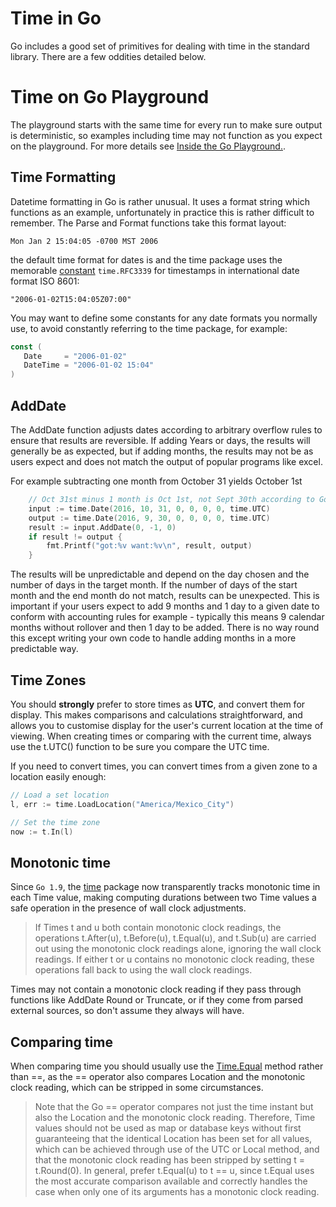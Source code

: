 # Time in Go

Go includes a good set of primitives for dealing with time in the standard library. There are a few oddities detailed below.

# Time on Go Playground

The playground starts with the same time for every run to make sure output is deterministic, so examples including time may not function as you expect on the playground. For more details see [Inside the Go Playground.](https://blog.golang.org/playground). 

## Time Formatting

Datetime formatting in Go is rather unusual. It uses a format string which functions as an example, unfortunately in practice this is rather difficult to remember. The Parse and Format functions take this format layout:

```
Mon Jan 2 15:04:05 -0700 MST 2006
```

the default time format for dates is and the time package uses the memorable [constant](https://golang.org/src/time/format.go?s=15291:15333#L66) `time.RFC3339` for timestamps in international date format ISO 8601:

```
"2006-01-02T15:04:05Z07:00"
```

You may want to define some constants for any date formats you normally use, to avoid constantly referring to the time package, for example:

```go
const (
   Date     = "2006-01-02"
   DateTime = "2006-01-02 15:04"
)
```

## AddDate

The AddDate function adjusts dates according to arbitrary overflow rules to ensure that results are reversible. If adding Years or days, the results will generally be as expected, but if adding months, the results may not be as users expect and does not match the output of popular programs like excel. 

For example subtracting one month from October 31 yields October 1st

```go
    // Oct 31st minus 1 month is Oct 1st, not Sept 30th according to Go
    input := time.Date(2016, 10, 31, 0, 0, 0, 0, time.UTC)
    output := time.Date(2016, 9, 30, 0, 0, 0, 0, time.UTC)
    result := input.AddDate(0, -1, 0)
    if result != output {
        fmt.Printf("got:%v want:%v\n", result, output)
    }
```

The results will be unpredictable and depend on the day chosen and the number of days in the target month. If the number of days of the start month and the end month do not match, results can be unexpected. This is important if your users expect to add 9 months and 1 day to a given date to conform with accounting rules for example - typically this means 9 calendar months without rollover and then 1 day to be added. There is no way round this except writing your own code to handle adding months in a more predictable way. 

## Time Zones

You should **strongly** prefer to store times as **UTC**, and convert them for display. This makes comparisons and calculations straightforward, and allows you to customise display for the user's current location at the time of viewing. When creating times or comparing with the current time, always use the t.UTC\(\) function to be sure you compare the UTC time.

If you need to convert times, you can convert times from a given zone to a location easily enough:

```go
// Load a set location 
l, err := time.LoadLocation("America/Mexico_City")

// Set the time zone
now := t.In(l)
```

## Monotonic time

Since `Go 1.9`, the [time](https://golang.org/pkg/time/) package now transparently tracks monotonic time in each Time value, making computing durations between two Time values a safe operation in the presence of wall clock adjustments.

> If Times t and u both contain monotonic clock readings, the operations t.After\(u\), t.Before\(u\), t.Equal\(u\), and t.Sub\(u\) are carried out using the monotonic clock readings alone, ignoring the wall clock readings. If either t or u contains no monotonic clock reading, these operations fall back to using the wall clock readings.

Times may not contain a monotonic clock reading if they pass through functions like AddDate Round or Truncate, or if they come from parsed external sources, so don't assume they always will have.

## Comparing time

When comparing time you should usually use the [Time.Equal](https://golang.org/pkg/time/#Time.Equal) method rather than ==, as the == operator also compares Location and the monotonic clock reading, which can be stripped in some circumstances. 

> Note that the Go == operator compares not just the time instant but also the Location and the monotonic clock reading. Therefore, Time values should not be used as map or database keys without first guaranteeing that the identical Location has been set for all values, which can be achieved through use of the UTC or Local method, and that the monotonic clock reading has been stripped by setting t = t.Round(0). In general, prefer t.Equal(u) to t == u, since t.Equal uses the most accurate comparison available and correctly handles the case when only one of its arguments has a monotonic clock reading.
